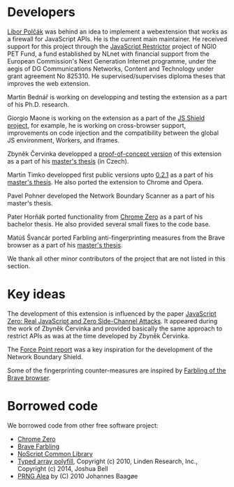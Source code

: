 # Developers

[Libor Polčák](https://www.fit.vutbr.cz/~polcak) was behind an idea to implement a webextension that works as a firewall for JavaScript APIs. He is the current main maintainer. He received support for this project through the <a href="https://nlnet.nl/project/JSRestrictor/">JavaScript Restrictor</a> project of NGI0 PET Fund, a fund established by NLnet with financial support
		from the European Commission's Next Generation Internet programme, under the aegis of DG
		Communications Networks, Content and Technology under grant agreement No 825310. He supervised/supervises diploma theses that improves the web extension.

Martin Bednář is working on developping and testing the extension as a part of his Ph.D. research.

Giorgio Maone is working on the extension as a part of the [JS Shield project](https://nlnet.nl/project/JavascriptShield/), for example, he is working on cross-browser support, improvements on code injection and the compatibility between the global JS environment, Workers, and iframes.

Zbyněk Červinka developped a [proof-of-concept version](https://github.com/cervinka-zbynek/masters-thesis) of this extension as a part of his [master's thesis](https://www.fit.vut.cz/study/thesis/21274/) (in Czech).

Martin Timko developped first public versions upto [0.2.1](https://github.com/polcak/jsrestrictor/releases/tag/0.2.1) as a part of his [master's thesis](https://www.fit.vut.cz/study/thesis/21824/). He also  ported the extension to Chrome and Opera.

Pavel Pohner developed the Network Boundary Scanner as a part of his master's thesis.

Pater Horňák ported functionality from [Chrome Zero](https://github.com/IAIK/ChromeZero) as a part
of his bachelor thesis. He also provided several small fixes to the code base.

Matúš Švancár ported Farbling anti-fingerprinting measures from the Brave browser as a part of his [master's thesis](https://www.fit.vut.cz/study/thesis/23310/).

We thank all other minor contributors of the project that are not listed in this section.

# Key ideas

The development of this extension is influenced by the paper [JavaScript Zero: Real JavaScript and Zero Side-Channel Attacks](https://graz.pure.elsevier.com/de/publications/javascript-zero-real-javascript-and-zero-side-channel-attacks). It appeared during the work of Zbyněk Červinka and provided basically the same approach to restrict APIs as was at the time developed by Zbyněk Červinka.

The [Force Point report](https://www.forcepoint.com/sites/default/files/resources/files/report-attacking-internal-network-en_0.pdf) was a key inspiration for the development of the Network Boundary Shield.

Some of the fingerprinting counter-measures are inspired by [Farbling of the Brave browser](blogarticles/farbling.md).

# Borrowed code

We borrowed code from other free software project:

* [Chrome Zero](https://github.com/IAIK/ChromeZero)
* [Brave Farbling](https://github.com/brave/brave-browser/issues/8787)
* [NoScript Common Library](https://github.com/hackademix/nscl/)
* [Typed array polyfill](https://github.com/inexorabletash/polyfill/blob/master/typedarray.js),
	Copyright (c) 2010, Linden Research, Inc., Copyright (c) 2014, Joshua Bell
* [PRNG Alea](https://github.com/nquinlan/better-random-numbers-for-javascript-mirror) by (C) 2010 Johannes Baagøe
